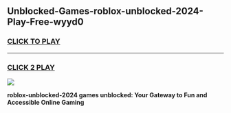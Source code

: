 
## Unblocked-Games-roblox-unblocked-2024-Play-Free-wyyd0
<h3>
<a href="https://premium76.site?title=roblox-unblocked-2024&ref=18A1">CLICK TO PLAY</a></h3>
<hr>

<h3>
<a href="https://premium76.site?title=roblox-unblocked-2024&ref=18A1">CLICK 2 PLAY</a>
  
</h3>

<a href="https://premium76.site?title=roblox-unblocked-2024&ref=18A1"><img src="https://clearcache.store/games.png"></a>


**roblox-unblocked-2024 games unblocked: Your Gateway to Fun and Accessible Online Gaming**
